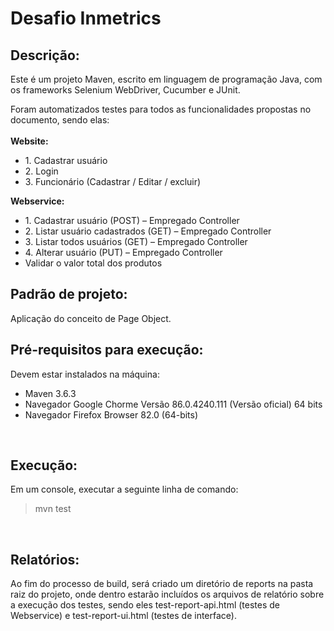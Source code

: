 # Desafio Inmetrics

## Descrição:

Este é um projeto Maven, escrito em linguagem de programação Java, com os frameworks Selenium WebDriver, Cucumber e JUnit.

Foram automatizados testes para todos as funcionalidades propostas no documento, sendo elas:
</br></br>
<b>Website:</b>
<ul>
    <li>
        1. Cadastrar usuário
    </li>
    <li>
        2. Login
    </li>
    <li>
        3. Funcionário (Cadastrar / Editar / excluir)
    </li>
</ul>
<b>Webservice:</b> 
<ul>
    <li>
        1. Cadastrar usuário (POST) – Empregado Controller
    </li>
    <li>
        2. Listar usuário cadastrados (GET) – Empregado Controller
    </li>
    <li>
        3. Listar todos usuários (GET) – Empregado Controller
    </li>
    <li>
        4. Alterar usuário (PUT) – Empregado Controller
    </li>
    <li>
    Validar o valor total dos produtos
    </li>
</ul>

## Padrão de projeto:

Aplicação do conceito de Page Object.

## Pré-requisitos para execução:

Devem estar instalados na máquina:
<ul>
    <li>Maven 3.6.3</li>
    <li>Navegador Google Chorme Versão 86.0.4240.111 (Versão oficial) 64 bits</li>
    <li>Navegador Firefox Browser 82.0 (64-bits)</li>
</ul>
<br/>

## Execução:

Em um console, executar a seguinte linha de comando: <br/>

> mvn test

</br>

## Relatórios:

Ao fim do processo de build, será criado um diretório de reports na pasta raiz do projeto, onde dentro estarão incluídos os arquivos de relatório sobre a execução dos testes, sendo eles test-report-api.html (testes de Webservice) e test-report-ui.html (testes de interface). </br>
